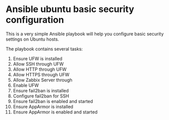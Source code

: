 # Ansible ubuntu basic security configuration
This is a very simple Ansible playbook will help you configure basic security settings on Ubuntu hosts.

The playbook contains several tasks:

1) Ensure UFW is installed
2) Allow SSH through UFW
3) Allow HTTP through UFW
4) Allow HTTPS through UFW
5) Allow Zabbix Server through
6) Enable UFW
7) Ensure fail2ban is installed
8) Configure fail2ban for SSH
9) Ensure fail2ban is enabled and started
10) Ensure AppArmor is installed
11) Ensure AppArmor is enabled and started 
